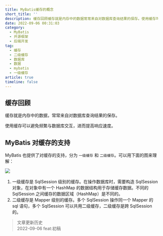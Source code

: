 ```yaml
---
title: MyBatis缓存的概念
short_title: ''
description: 缓存回顾缓存就是内存中的数据常常来自对数据库查询结果的保存。使用缓存可以避免频繁与数据库交互进而提高响应速度。mybatis对缓存的支持mybatis也提供了对缓存的支持分为一级缓存和二级缓存。可以用下面的图来理解_​一级缓存是sqlsession级别的缓存。在操作数据库时需要构造sqlsession对象在对象中有一个hashmap的数据结构用于存储缓存数据。不同的sqlsession之间缓存的数据区域（hashmap）是不同的。二级缓存是mapper级别的缓存。多个sqlsession操作同一个mapp
date: 2022-09-06 00:31:03
category:
  - MyBatis
  - 开源框架
  - 后端开发
tag:
  - 缓存
  - 二级缓存
  - 数据库
  - 数据
  - mybatis
  - 一级缓存
article: true
timeline: false
---
```

## 缓存回顾

缓存就是内存中的数据，常常来自对数据库查询结果的保存。

使用缓存可以避免频繁与数据库交互，进而提高响应速度。

## MyBatis 对缓存的支持

MyBatis 也提供了对缓存的支持，分为 `一级缓存` 和 `二级缓存`。可以用下面的图来理解：

![](https://img1.terwer.space/api/public/20220906003601.png)​

1. 一级缓存是 SqlSession 级别的缓存。在操作数据库时，需要构造 SqlSession 对象，在对象中有一个 HashMap 的数据结构用于存储缓存数据。不同的 SqlSession 之间缓存的数据区域（HashMap）是不同的。
2. 二级缓存是 Mapper 级别的缓存。多个 SqlSession 操作同一个 Mapper 的 sql 语句，多个 SqlSession 可以共用二级缓存，二级缓存是跨 SqlSession 的。

> 文章更新历史  
> 2022-09-06 feat:初稿
>